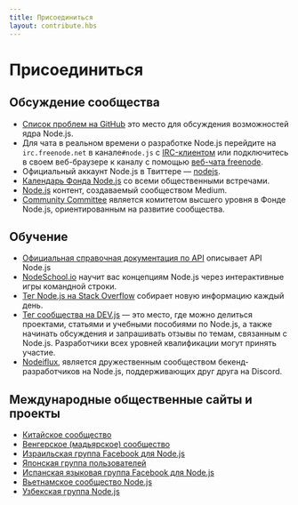 ```yaml
---
title: Присоединиться
layout: contribute.hbs
---
```


# Присоединиться

## Обсуждение сообщества

* [Список проблем на GitHub](https://github.com/nodejs/node/issues) это место для обсуждения возможностей ядра Node.js.
* Для чата в реальном времени о разработке Node.js перейдите на `irc.freenode.net` в канале`#node.js` с [IRC-клиентом](https://en.wikipedia.org/wiki/Comparison_of_Internet_Relay_Chat_clients) или подключитесь в своем веб-браузере к каналу с помощью [веб-чата freenode](https://webchat.freenode.net/#node.js).
* Официальный аккаунт Node.js в Твиттере ― [nodejs](https://twitter.com/nodejs).
* [Календарь Фонда Node.js](https://nodejs.org/calendar) со всеми общественными встречами.
* [Node.js](https://medium.com/the-node-js-collection) контент, создаваемый сообществом Medium.
* [Community Committee](https://github.com/nodejs/community-committee) является комитетом высшего уровня в Фонде Node.js, ориентированным на развитие сообщества.

## Обучение

* [Официальная справочная документация по API](https://nodejs.org/api/) описывает API Node.js
* [NodeSchool.io](https://nodeschool.io/) научит вас концепциям Node.js через интерактивные игры командной строки.
* [Тег Node.js на Stack Overflow](https://stackoverflow.com/questions/tagged/node.js) собирает новую информацию каждый день.
* [Тег сообщества на DEV.js](https://dev.to/t/node) ― это место, где можно делиться проектами, статьями и учебными
  пособиями по Node.js, а также начинать обсуждения и запрашивать отзывы по темам, связанным с Node.js. Разработчики
  всех уровней квалификации могут принять участие.
* [Nodeiflux](https://discordapp.com/invite/vUsrbjd), является дружественным сообществом бекенд-разработчиков на Node.js,
  поддерживающих друг друга на Discord.

## Международные общественные сайты и проекты

* [Китайское сообщество](https://cnodejs.org/)
* [Венгерское (мадьярское) сообщество](https://nodehun.blogspot.com/)
* [Израильская группа Facebook для Node.js](https://www.facebook.com/groups/node.il/)
* [Японская группа пользователей](https://nodejs.jp/)
* [Испанская языковая группа Facebook для Node.js](https://www.facebook.com/groups/node.es/)
* [Вьетнамское сообщество Node.js](https://www.facebook.com/nodejs.vn/)
* [Узбекская группа Node.js](https://t.me/nodejs_uz)
